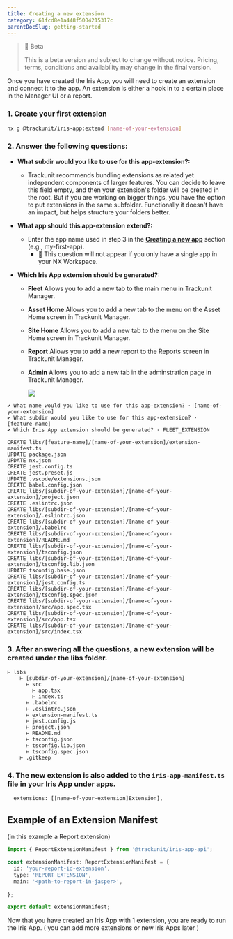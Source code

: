 ```yaml
---
title: Creating a new extension
category: 61fcd8e1a448f5004215317c
parentDocSlug: getting-started
---
```


> 🚧 Beta
> 
> This is a beta version and subject to change without notice. Pricing, terms, conditions and availability may change in the final version.

Once you have created the Iris App, you will need to create an extension and connect it to the app. An extension is either a hook in to a certain place in the Manager UI or a report.

### 1. Create your first extension

```bash
nx g @trackunit/iris-app:extend [name-of-your-extension]
```



### 2. Answer the following questions:

- **What subdir would you like to use for this app-extension?:** 
  - Trackunit recommends bundling extensions as related yet independent components of larger features. You can decide to leave this field empty, and then your extension's folder will be created in the root. But if you are working on bigger things, you have the option to put extensions in the same subfolder. Functionally it doesn't have an impact, but helps structure your folders better.
- **What app should this app-extension extend?:**
  - Enter the app name used in step 3 in the **[Creating a new app](https://developers.trackunit.com/docs/creating-a-new-app)** section (e.g., my-first-app).  
    - 📌 This question will not appear if you only have a single app in your NX Workspace.

- **Which Iris App extension should be generated?:** 
  - **Fleet** Allows you to add a new tab to the main menu in Trackunit Manager.
  - **Asset Home** Allows you to add a new tab to the menu on the Asset Home screen in Trackunit Manager.
  - **Site Home** Allows you to add a new tab to the menu on the Site Home screen in Trackunit Manager.
  - **Report** Allows you to add a new report to the Reports screen in Trackunit Manager.
  - **Admin** Allows you to add a new tab in the adminstration page in Trackunit Manager.

    ![](https://cdn.statically.io/gh/trackunit/developer-hub/master/which%20iris%20app%20extension%20should%20be%20generated_.png)

```
✔ What name would you like to use for this app-extension? · [name-of-your-extension]
✔ What subdir would you like to use for this app-extension? · [feature-name]
✔ Which Iris App extension should be generated? · FLEET_EXTENSION

CREATE libs/[feature-name]/[name-of-your-extension]/extension-manifest.ts
UPDATE package.json
UPDATE nx.json
CREATE jest.config.ts
CREATE jest.preset.js
UPDATE .vscode/extensions.json
CREATE babel.config.json
CREATE libs/[subdir-of-your-extension]/[name-of-your-extension]/project.json
CREATE .eslintrc.json
CREATE libs/[subdir-of-your-extension]/[name-of-your-extension]/.eslintrc.json
CREATE libs/[subdir-of-your-extension]/[name-of-your-extension]/.babelrc
CREATE libs/[subdir-of-your-extension]/[name-of-your-extension]/README.md
CREATE libs/[subdir-of-your-extension]/[name-of-your-extension]/tsconfig.json
CREATE libs/[subdir-of-your-extension]/[name-of-your-extension]/tsconfig.lib.json
UPDATE tsconfig.base.json
CREATE libs/[subdir-of-your-extension]/[name-of-your-extension]/jest.config.ts
CREATE libs/[subdir-of-your-extension]/[name-of-your-extension]/tsconfig.spec.json
CREATE libs/[subdir-of-your-extension]/[name-of-your-extension]/src/app.spec.tsx
CREATE libs/[subdir-of-your-extension]/[name-of-your-extension]/src/app.tsx
CREATE libs/[subdir-of-your-extension]/[name-of-your-extension]/src/index.tsx
```



### 3. After answering all the questions, a new extension will be created under the libs folder. 

```
⊢ libs
	⊢ [subdir-of-your-extension]/[name-of-your-extension]
      ⊢ src
        ⊢ app.tsx
        ⊢ index.ts
      ⊢ .babelrc
      ⊢ .eslintrc.json
      ⊢ extension-manifest.ts
      ⊢ jest.config.js
      ⊢ project.json
      ⊢ README.md
      ⊢ tsconfig.json
      ⊢ tsconfig.lib.json
      ⊢ tsconfig.spec.json
    ⊢ .gitkeep
```



### 4. The new extension is also added to the `iris-app-manifest.ts` file in your Iris App under apps.

```
  extensions: [[name-of-your-extension]Extension],
```



## Example of an Extension Manifest 
(in this example a Report extension)

```ts
import { ReportExtensionManifest } from '@trackunit/iris-app-api';

const extensionManifest: ReportExtensionManifest = {
  id: 'your-report-id-extension',
  type: 'REPORT_EXTENSION',
  main: '<path-to-report-in-jasper>',
  
};

export default extensionManifest;

```

Now that you have created an Iris App with 1 extension, you are ready to run the Iris App.
( you can add more extensions or new Iris Apps later )